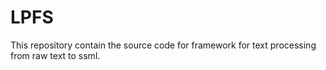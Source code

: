 # LPFS
This repository contain the source code for framework for text processing from raw text to ssml. 
